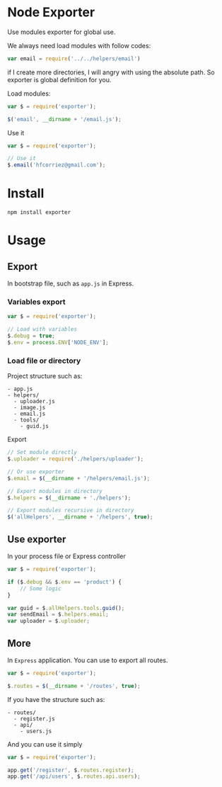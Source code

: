 # Node Exporter

Use modules exporter for global use.

We always need load modules with follow codes:

```js
var email = require('../../helpers/email')
```

if I create more directories, I will angry with using the absolute path. So exporter is global definition for you.

Load modules:

```js
var $ = require('exporter');

$('email', __dirname + '/email.js');
```

Use  it

```js
var $ = require('exporter');

// Use it
$.email('hfcorriez@gmail.com');
```


# Install

```
npm install exporter
```

# Usage

## Export

In bootstrap file, such as `app.js` in Express.

### Variables export

```js
var $ = require('exporter');

// Load with variables
$.debug = true;
$.env = process.ENV['NODE_ENV'];
```

### Load file or directory

Project structure such as:

```
- app.js
- helpers/
  - uploader.js
  - image.js
  - email.js
  - tools/
    - guid.js
```

Export

```js
// Set module directly
$.uploader = require('./helpers/uploader');

// Or use exporter
$.email = $(__dirname + '/helpers/email.js');

// Export modules in directory
$.helpers = $(__dirname + './helpers');

// Export modules recursive in directory
$('allHelpers', __dirname + '/helpers', true);
```

## Use exporter

In your process file or Express controller

```js
var $ = require('exporter');

if ($.debug && $.env == 'product') {
    // Some logic
}

var guid = $.allHelpers.tools.guid();
var sendEmail = $.helpers.email;
var uploader = $.uploader;
```

## More

In `Express` application. You can use to export all routes.

```js
var $ = require('exporter');

$.routes = $(__dirname + '/routes', true);
```

If you have the structure such as:

```
- routes/
  - register.js
  - api/
    - users.js
```

And you can use it simply

```js
var $ = require('exporter');

app.get('/register', $.routes.register);
app.get('/api/users', $.routes.api.users);
```